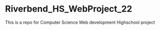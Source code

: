 # Riverbend_HS_WebProject_22
This is a repo for Computer Science Web development Highschool project
